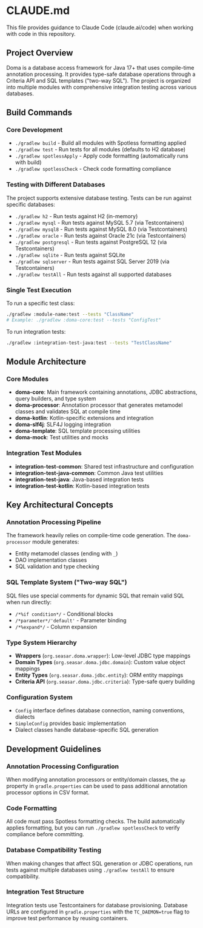 # CLAUDE.md

This file provides guidance to Claude Code (claude.ai/code) when working with code in this repository.

## Project Overview

Doma is a database access framework for Java 17+ that uses compile-time annotation processing. It provides type-safe database operations through a Criteria API and SQL templates ("two-way SQL"). The project is organized into multiple modules with comprehensive integration testing across various databases.

## Build Commands

### Core Development
- `./gradlew build` - Build all modules with Spotless formatting applied
- `./gradlew test` - Run tests for all modules (defaults to H2 database)
- `./gradlew spotlessApply` - Apply code formatting (automatically runs with build)
- `./gradlew spotlessCheck` - Check code formatting compliance

### Testing with Different Databases
The project supports extensive database testing. Tests can be run against specific databases:
- `./gradlew h2` - Run tests against H2 (in-memory)
- `./gradlew mysql` - Run tests against MySQL 5.7 (via Testcontainers)
- `./gradlew mysql8` - Run tests against MySQL 8.0 (via Testcontainers)
- `./gradlew oracle` - Run tests against Oracle 21c (via Testcontainers)
- `./gradlew postgresql` - Run tests against PostgreSQL 12 (via Testcontainers)
- `./gradlew sqlite` - Run tests against SQLite
- `./gradlew sqlserver` - Run tests against SQL Server 2019 (via Testcontainers)
- `./gradlew testAll` - Run tests against all supported databases

### Single Test Execution
To run a specific test class:
```bash
./gradlew :module-name:test --tests "ClassName"
# Example: ./gradlew :doma-core:test --tests "ConfigTest"
```

To run integration tests:
```bash
./gradlew :integration-test-java:test --tests "TestClassName"
```

## Module Architecture

### Core Modules
- **doma-core**: Main framework containing annotations, JDBC abstractions, query builders, and type system
- **doma-processor**: Annotation processor that generates metamodel classes and validates SQL at compile time
- **doma-kotlin**: Kotlin-specific extensions and integration
- **doma-slf4j**: SLF4J logging integration
- **doma-template**: SQL template processing utilities
- **doma-mock**: Test utilities and mocks

### Integration Test Modules
- **integration-test-common**: Shared test infrastructure and configuration
- **integration-test-java-common**: Common Java test utilities
- **integration-test-java**: Java-based integration tests
- **integration-test-kotlin**: Kotlin-based integration tests

## Key Architectural Concepts

### Annotation Processing Pipeline
The framework heavily relies on compile-time code generation. The `doma-processor` module generates:
- Entity metamodel classes (ending with `_`)
- DAO implementation classes
- SQL validation and type checking

### SQL Template System ("Two-way SQL")
SQL files use special comments for dynamic SQL that remain valid SQL when run directly:
- `/*%if condition*/` - Conditional blocks
- `/*parameter*/'default'` - Parameter binding
- `/*%expand*/` - Column expansion

### Type System Hierarchy
- **Wrappers** (`org.seasar.doma.wrapper`): Low-level JDBC type mappings
- **Domain Types** (`org.seasar.doma.jdbc.domain`): Custom value object mappings
- **Entity Types** (`org.seasar.doma.jdbc.entity`): ORM entity mappings
- **Criteria API** (`org.seasar.doma.jdbc.criteria`): Type-safe query building

### Configuration System
- `Config` interface defines database connection, naming conventions, dialects
- `SimpleConfig` provides basic implementation
- Dialect classes handle database-specific SQL generation

## Development Guidelines

### Annotation Processing Configuration
When modifying annotation processors or entity/domain classes, the `ap` property in `gradle.properties` can be used to pass additional annotation processor options in CSV format.

### Code Formatting
All code must pass Spotless formatting checks. The build automatically applies formatting, but you can run `./gradlew spotlessCheck` to verify compliance before committing.

### Database Compatibility Testing
When making changes that affect SQL generation or JDBC operations, run tests against multiple databases using `./gradlew testAll` to ensure compatibility.

### Integration Test Structure
Integration tests use Testcontainers for database provisioning. Database URLs are configured in `gradle.properties` with the `TC_DAEMON=true` flag to improve test performance by reusing containers.
